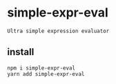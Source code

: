 # simple-expr-eval
    Ultra simple expression evaluator
## install
    npm i simple-expr-eval
    yarn add simple-expr-eval